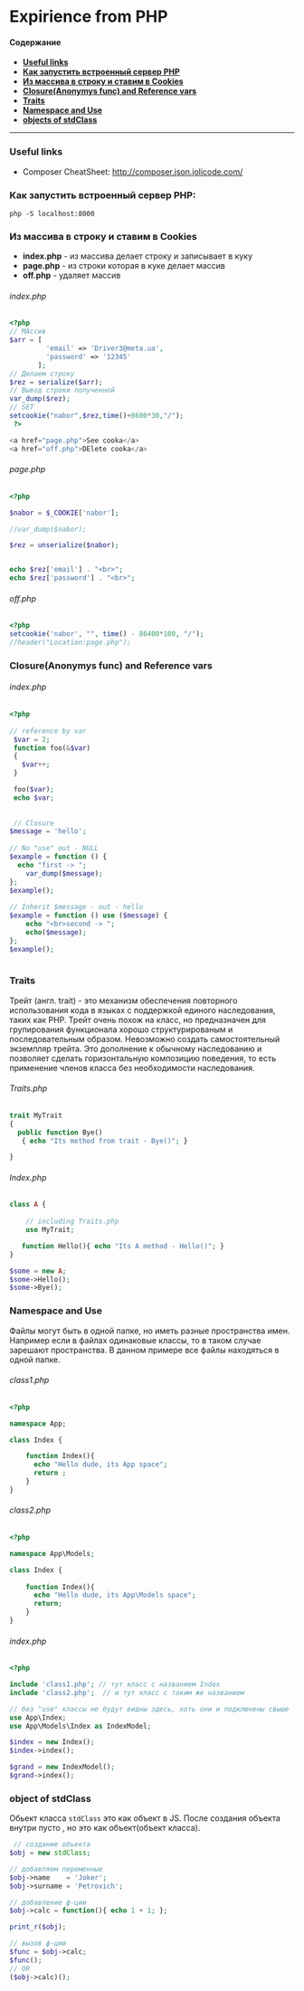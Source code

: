 # Expirience from PHP



#### Содержание 
* [**Useful links**](#useful-links)
* [**Как запустить встроенный сервер PHP**](#Как-запустить-встроенный-сервер-php)
* [**Из массива в строку и ставим в Cookies**](#Из-массива-в-строку-и-ставим-в-cookies)
* [**Closure(Anonymys func) and Reference vars**](#closureanonymys-func-and-reference-vars)
* [**Traits**](#traits)
* [**Namespace and Use**](#namespace-and-use)
* [**objects of stdClass**](#)

---


### Useful links
* Composer CheatSheet: http://composer.json.jolicode.com/

### Как запустить встроенный сервер PHP:
```
php -S localhost:8000
```

### Из массива в строку и ставим в Cookies

* **index.php** - из массива делает строку и записывает в куку
* **page.php** - из строки которая в куке делает массив
* **off.php** - удаляет массив

###### index.php
```php
<?php
// МАссив
$arr = [
         'email' => 'Driver3@meta.ua',
         'password' => '12345'
       ];
// Делаем строку
$rez = serialize($arr);
// Вывод строки полученной
var_dump($rez);
// SET 
setcookie("nabor",$rez,time()+8600*30,"/");
 ?>

<a href="page.php">See cooka</a>
<a href="off.php">DElete cooka</a>

```


###### page.php
```php
<?php

$nabor = $_COOKIE['nabor'];

//var_dump($nabor);

$rez = unserialize($nabor);


echo $rez['email'] . "<br>";
echo $rez['password'] . "<br>";

```


###### off.php
```php
<?php
setcookie('nabor', "", time() - 86400*100, "/");
//header("Location:page.php");

```

### Closure(Anonymys func) and Reference vars

###### index.php
```php
<?php
 
// reference by var 
 $var = 2;
 function foo(&$var)
 {
   $var++;
 }

 foo($var);
 echo $var;
 
 
 // Closure
$message = 'hello';
 
// No "use" out - NULL
$example = function () {
  echo "first -> ";
    var_dump($message);
};
$example();
 
// Inherit $message - out - hello
$example = function () use ($message) {
    echo "<br>second -> ";
    echo($message);
};
$example();
 
```


### Traits

Трейт (англ. trait) - это механизм обеспечения повторного использования кода в языках с поддержкой единого наследования, 
таких как PHP. Трейт очень похож на класс, но предназначен для групирования функционала хорошо структурированым и
последовательным образом. Невозможно создать самостоятельный экземпляр трейта. Это дополнение к обычному наследованию 
и позволяет сделать горизонтальную композицию поведения, то есть применение членов класса без необходимости наследования. 

###### Traits.php
```php
trait MyTrait
{
  public function Bye()
   { echo "Its method from trait - Bye()"; }

}
```


###### Index.php
```php
class A {
    
    // including Traits.php
    use MyTrait;

   function Hello(){ echo "Its A method - Hello()"; }
}

$some = new A;
$some->Hello();
$some->Bye();

```





### Namespace and Use

Файлы могут быть в одной папке, но иметь разные пространства имен. Например если в файлах одинаковые классы, то в таком случае зарешают пространства. В данном примере все файлы находяться в одной папке.


###### class1.php
```php
<?php

namespace App;

class Index {

	function Index(){
	  echo "Hello dude, its App space";
	  return ;  
	}
}

```


###### class2.php
```php
<?php

namespace App\Models;

class Index {
	
	function Index(){
	  echo "Hello dude, its App\Models space";
	  return; 
	}
}

```


###### index.php
```php
<?php

include 'class1.php'; // тут класс с названием Index 
include 'class2.php';  // и тут класс с таким же названием

// без "use" классы не будут видны здесь, хоть они и подключены свыше
use App\Index;
use App\Models\Index as IndexModel;

$index = new Index();
$index->index();

$grand = new IndexModel();
$grand->index();
```

### object of stdClass
Обьект класса `stdClass` это как объект в JS. После создания объекта внутри пусто , но это как объект(объект класса).
```php
 // создание обьекта
$obj = new stdClass;

// добавляем переменные
$obj->name    = 'Joker';
$obj->surname = 'Petrovich';

// добавление ф-ции
$obj->calc = function(){ echo 1 + 1; };

print_r($obj);

// вызов ф-ции
$func = $obj->calc;
$func(); 
// OR
($obj->calc)(); 
```


